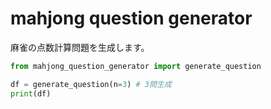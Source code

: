 # mahjong question generator

麻雀の点数計算問題を生成します。

```py
from mahjong_question_generator import generate_question

df = generate_question(n=3) # 3問生成
print(df)
```
